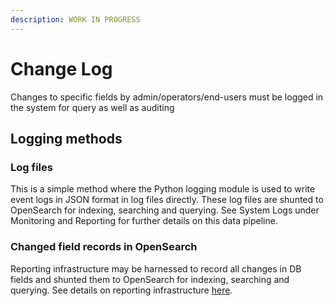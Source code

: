 ```yaml
---
description: WORK IN PROGRESS
---
```


# Change Log

Changes to specific fields by admin/operators/end-users must be logged in the system for query as well as auditing

## Logging methods

### Log files

This is a simple method where the Python logging module is used to write event logs in JSON format in log files directly.  These log files are shunted to OpenSearch for indexing, searching and querying. See System Logs under Monitoring and Reporting for further details on this data pipeline.

### Changed field records in OpenSearch

Reporting infrastructure may be harnessed to record all changes in DB fields and shunted them to OpenSearch for indexing, searching and querying.  See details on reporting infrastructure [here](../../monitoring-and-reporting/).
